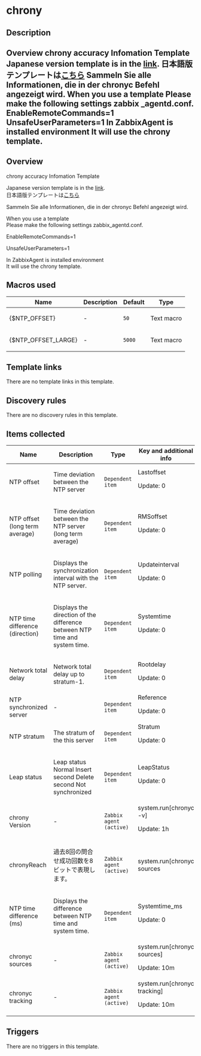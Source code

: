 # chrony

## Description

## Overview chrony accuracy Infomation Template Japanese version template is in the [link](cat-app/ntp/chrony-accuracy-template-japanese). 日本語版テンプレートは[こちら](cat-app/ntp/chrony-accuracy-template-japanese) Sammeln Sie alle Informationen, die in der chronyc Befehl angezeigt wird. When you use a template Please make the following settings zabbix _agentd.conf. EnableRemoteCommands=1 UnsafeUserParameters=1 In ZabbixAgent is installed environment It will use the chrony template. 

## Overview

chrony accuracy Infomation Template


Japanese version template is in the [link](cat-app/ntp/chrony-accuracy-template-japanese).  
日本語版テンプレートは[こちら](cat-app/ntp/chrony-accuracy-template-japanese)


Sammeln Sie alle Informationen, die in der chronyc Befehl angezeigt wird.


When you use a template  
Please make the following settings zabbix\_agentd.conf.


EnableRemoteCommands=1


UnsafeUserParameters=1


 
 

In ZabbixAgent is installed environment  
It will use the chrony template.  
  



## Macros used

|Name|Description|Default|Type|
|----|-----------|-------|----|
|{$NTP_OFFSET}|<p>-</p>|`50`|Text macro|
|{$NTP_OFFSET_LARGE}|<p>-</p>|`5000`|Text macro|
## Template links

There are no template links in this template.

## Discovery rules

There are no discovery rules in this template.

## Items collected

|Name|Description|Type|Key and additional info|
|----|-----------|----|----|
|NTP offset|<p>Time deviation between the NTP server</p>|`Dependent item`|Lastoffset<p>Update: 0</p>|
|NTP offset (long term average)|<p>Time deviation between the NTP server (long term average)</p>|`Dependent item`|RMSoffset<p>Update: 0</p>|
|NTP polling|<p>Displays the synchronization interval with the NTP server.</p>|`Dependent item`|Updateinterval<p>Update: 0</p>|
|NTP time difference (direction)|<p>Displays the direction of the difference between NTP time and system time.</p>|`Dependent item`|Systemtime<p>Update: 0</p>|
|Network total delay|<p>Network total delay up to stratum-1.</p>|`Dependent item`|Rootdelay<p>Update: 0</p>|
|NTP synchronized server|<p>-</p>|`Dependent item`|Reference<p>Update: 0</p>|
|NTP stratum|<p>The stratum of the this server</p>|`Dependent item`|Stratum<p>Update: 0</p>|
|Leap status|<p>Leap status Normal Insert second Delete second Not synchronized</p>|`Dependent item`|LeapStatus<p>Update: 0</p>|
|chrony Version|<p>-</p>|`Zabbix agent (active)`|system.run[chronyc -v]<p>Update: 1h</p>|
|chronyReach|<p>過去8回の問合せ成功回数を8ビットで表現します。</p>|`Zabbix agent (active)`|system.run[chronyc sources|grep \* |awk '{print$5}']<p>Update: 10m</p>|
|NTP time difference (ms)|<p>Displays the difference between NTP time and system time.</p>|`Dependent item`|Systemtime_ms<p>Update: 0</p>|
|chronyc sources|<p>-</p>|`Zabbix agent (active)`|system.run[chronyc sources]<p>Update: 10m</p>|
|chronyc tracking|<p>-</p>|`Zabbix agent (active)`|system.run[chronyc tracking]<p>Update: 10m</p>|
## Triggers

There are no triggers in this template.

